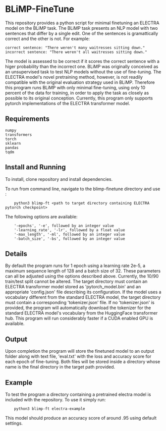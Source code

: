 # BLiMP-FineTune

This repository provides a python script for minimal finetuning an ELECTRA model on the BLiMP task. The BLiMP task presents an NLP model with two sentences that differ by a single edit. One of the sentences is gramattically correct and the other is not. For example:

    correct sentence: "There weren't many waitresses sitting down."
    incorrect sentence: "There weren't all waitresses sitting down."

The model is assessed to be correct if it scores the correct sentence with a higer probability than the incorrect one. BLiMP was originally conceived as an unsupervised task to test NLP models without the use of fine-tuning. The ELECTRA model's novel pretraining method, however, is not readily compatible with the original evaluation strategy used in BLiMP. Therefore this program runs BLiMP with only minimal fine-tuning, using only 10 percent of the data for training, in order to apply the task as closely as possible to its original conception. Currently, this program only supports pytorch implementations of the ELECTRA transformer model. 

## Requirements

    numpy
    transformers
    torch
    sklearn
    pandas
    tqdm

## Install and Running

To install, clone repository and install dependencies.

To run from command line, navigate to the blimp-finetune directory and use :

        python3 blimp-ft <path to target directory containing ELECTRA pytorch checkpoint>

The following options are available:

        '-epochs', '-e', followed by an integer value
        '-learning_rate', '-lr', followed by a float value
        '-max_length', '-ml', followed by an integer value
        '-batch_size', '-bs', followed by an integer value


## Details

By default the program runs for 1 epoch using a learning rate 2e-5, a maximum sequence length of 128 and a batch size of 32. These parameters can all be adjusted using the options described above. Currently, the 10/90 train/test split cannot be altered. The target directory must contain an ELECTRA transformer model stored as 'pytorch_model.bin' and an appropriate 'config.json' file describing its configuration. If the model uses a vocabulary different from the standard ELECTRA model, the target directory must contain a corresponding 'tokenizer.json' file. If no 'tokenizer.json' is provided, the program will automatically download the tokenizer for the standard ELECTRA model's vocabulary from the HuggingFace transformer hub. This program will run considerably faster if a CUDA enabled GPU is available. 

## Output

Upon completion the program will store the finetuned model to an output folder along with text file, 'eval.txt' with the loss and accuracy score for each epoch of fine-tuning. Both files will be stored inside a directory whose name is the final directory in the target path provided. 

## Example

To test the program a directory containing a pretrained electra model is included with the repository. To use it simply run:

        python3 blimp-ft electra-example

This model should produce an accuracy score of around .95 using default settings.


